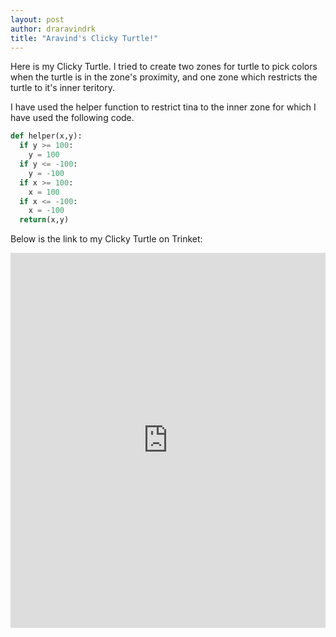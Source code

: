 ```yaml
---
layout: post
author: draravindrk
title: "Aravind's Clicky Turtle!"
---
```


Here is my Clicky Turtle. I tried to create two zones for turtle to pick colors when the turtle is in the zone's proximity,
and one zone which restricts the turtle to it's inner teritory.

I have used the helper function to restrict tina to the inner zone for which I have used the following code.

```python
def helper(x,y):
  if y >= 100:
    y = 100
  if y <= -100:
    y = -100
  if x >= 100:
    x = 100
  if x <= -100:
    x = -100
  return(x,y)
```

Below is the link to my Clicky Turtle on Trinket:

<iframe src="https://trinket.io/embed/python/71ecc67520" width="100%" height="600" frameborder="0" marginwidth="0" marginheight="0" allowfullscreen></iframe>
